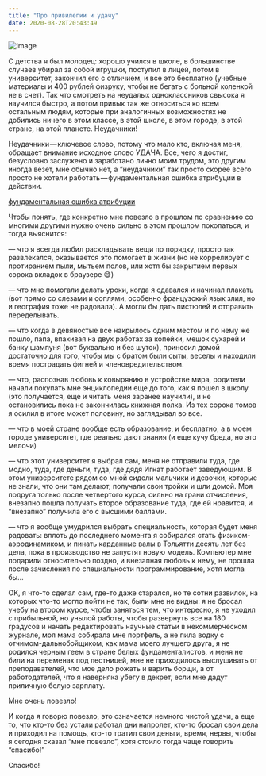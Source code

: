 ```yaml
---
title: "Про привилегии и удачу"
date: 2020-08-28T20:43:49
---
```


![Image](https://cdn-images-1.medium.com/max/1200/1*ZpkAO3cdKBMuZ5ojgFaSwA.jpeg)

С детства я был молодец: хорошо учился в школе, в большинстве случаев убирал за собой игрушки, поступил в лицей, потом в университет, закончил его с отличием, и все это бесплатно (учебные материалы и 400 рублей физруку, чтобы не бегать с больной коленкой не в счет). Так что смотреть на неудалых одноклассников свысока я научился быстро, а потом привык так же относиться ко всем остальным людям, которые при аналогичных возможностях не добились ничего в этом классе, в этой школе, в этом городе, в этой стране, на этой планете. Неудачники!

Неудачники — ключевое слово, потому что мало кто, включая меня, обращает внимание исходное слово УДАЧА. Все, чего я достиг, безусловно заслужено и заработано лично моим трудом, это другим иногда везет, мне обычно нет, а “неудачники” так просто скорее всего просто не хотели работать — фундаментальная ошибка атрибуции в действии.

[фундаментальная ошибка атрибуции](https://ru.wikipedia.org/wiki/Фундаментальная_ошибка_атрибуции)

Чтобы понять, где конкретно мне повезло в прошлом по сравнению со многими другими нужно очень сильно в этом прошлом покопаться, и тогда выяснится:

— что я всегда любил раскладывать вещи по порядку, просто так развлекался, оказывается это помогает в жизни (но не коррелирует с протиранием пыли, мытьем полов, или хотя бы закрытием первых сорока вкладок в браузере 😅)

— что мне помогали делать уроки, когда я сдавался и начинал плакать (вот прямо со слезами и соплями, особенно французский язык злил, но и география тоже не радовала). А могли бы дать пистюлей и отправить переделывать.

— что когда в девяностые все накрылось одним местом и по нему же пошло, папа, впахивая на двух работах за копейки, мешок сухарей и банку шампуня (вот буквально и без шуток), приносил домой достаточно для того, чтобы мы с братом были сыты, веселы и находили время пострадать фигней и членовредительством.

— что, распознав любовь к ковырянию в устройстве мира, родители начали покупать мне энциклопедии еще до того, как я пошел в школу (это получается, еще и читать меня заранее научили), и не остановились пока не закончилась книжная полка. Из тех сорока томов я осилил в итоге может половину, но заглядывал во все.

— что в моей стране вообще есть образование, и бесплатно, а в моем городе университет, где реально дают знания (и еще кучу бреда, но это мелочи)

— что этот университет я выбрал сам, меня не отправили туда, где модно, туда, где деньги, туда, где дядя Игнат работает заведующим. В этом университете рядом со мной сидели мальчики и девочки, которые не знали, что они там делают, получали свои тройки и шли домой. Моя подруга только после четвертого курса, сильно на грани отчисления, внезапно пошла получать второе образование туда, где ей нравится, и “внезапно” получила его с высшими баллами.

— что я вообще умудрился выбрать специальность, которая будет меня радовать: вплоть до последнего момента я собирался стать физиком-аэродинамиком, и пинать карданные валы в Тольятти десять лет без дела, пока в производство не запустят новую модель. Компьютер мне подарили относительно поздно, и внезапная любовь к нему, не прошла после зачисления по специальности программирование, хотя могла бы…

ОК, я что-то сделал сам, где-то даже старался, но те сотни развилок, на которых что-то могло пойти не так, были мне не видны: я не бросал учебу на втором курсе, чтобы заняться тем, что интересно, я не уходил с прибыльной, но унылой работы, чтобы развернуть все на 180 градусов и начать редактировать научные статьи в некоммерческом журнале, моя мама собирала мне портфель, а не пила водку с отчимом-дальнобойщиком, как мама моего лучшего друга, я не родился черным геем в стране белых фундаменталистов, и меня не били на переменах под лестницей, мне не приходилось выслушивать от преподавателей, что мое дело рожать и варить борщи, а от работодателей, что я наверняка убегу в декрет, если мне дадут приличную белую зарплату.

Мне очень повезло!

И когда я говорю повезло, это означается немного чистой удачи, а еще то, что кто-то без устали работал дни напролет, кто-то бросал свои дела и приходил на помощь, кто-то тратил свои деньги, время, нервы, чтобы я сегодня сказал “мне повезло”, хотя стоило тогда чаще говорить “спасибо!”

Спасибо!
